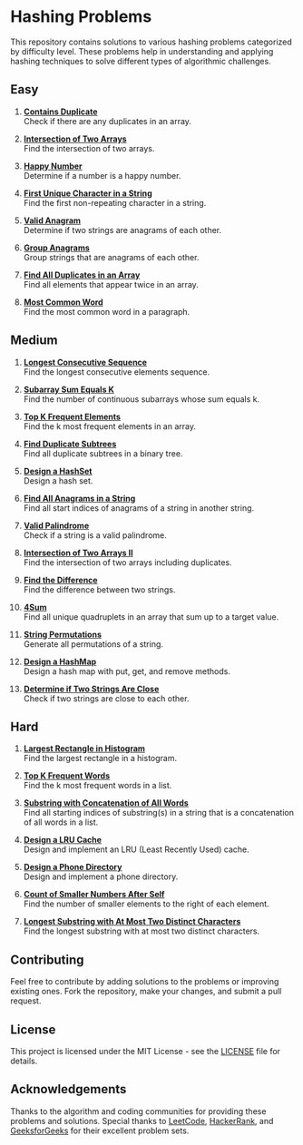 # Hashing Problems

This repository contains solutions to various hashing problems categorized by difficulty level. These problems help in understanding and applying hashing techniques to solve different types of algorithmic challenges.

## Easy

1. **[Contains Duplicate](#)**  
   Check if there are any duplicates in an array.

2. **[Intersection of Two Arrays](#)**  
   Find the intersection of two arrays.

3. **[Happy Number](#)**  
   Determine if a number is a happy number.

4. **[First Unique Character in a String](#)**  
   Find the first non-repeating character in a string.

5. **[Valid Anagram](#)**  
   Determine if two strings are anagrams of each other.

6. **[Group Anagrams](#)**  
   Group strings that are anagrams of each other.

7. **[Find All Duplicates in an Array](#)**  
   Find all elements that appear twice in an array.

8. **[Most Common Word](#)**  
   Find the most common word in a paragraph.

## Medium

1. **[Longest Consecutive Sequence](#)**  
   Find the longest consecutive elements sequence.

2. **[Subarray Sum Equals K](#)**  
   Find the number of continuous subarrays whose sum equals k.

3. **[Top K Frequent Elements](#)**  
   Find the k most frequent elements in an array.

4. **[Find Duplicate Subtrees](#)**  
   Find all duplicate subtrees in a binary tree.

5. **[Design a HashSet](#)**  
   Design a hash set.

6. **[Find All Anagrams in a String](#)**  
   Find all start indices of anagrams of a string in another string.

7. **[Valid Palindrome](#)**  
   Check if a string is a valid palindrome.

8. **[Intersection of Two Arrays II](#)**  
   Find the intersection of two arrays including duplicates.

9. **[Find the Difference](#)**  
   Find the difference between two strings.

10. **[4Sum](#)**  
    Find all unique quadruplets in an array that sum up to a target value.

11. **[String Permutations](#)**  
    Generate all permutations of a string.

12. **[Design a HashMap](#)**  
    Design a hash map with put, get, and remove methods.

13. **[Determine if Two Strings Are Close](#)**  
    Check if two strings are close to each other.

## Hard

1. **[Largest Rectangle in Histogram](#)**  
   Find the largest rectangle in a histogram.

2. **[Top K Frequent Words](#)**  
   Find the k most frequent words in a list.

3. **[Substring with Concatenation of All Words](#)**  
   Find all starting indices of substring(s) in a string that is a concatenation of all words in a list.

4. **[Design a LRU Cache](#)**  
   Design and implement an LRU (Least Recently Used) cache.

5. **[Design a Phone Directory](#)**  
   Design and implement a phone directory.

6. **[Count of Smaller Numbers After Self](#)**  
   Find the number of smaller elements to the right of each element.

7. **[Longest Substring with At Most Two Distinct Characters](#)**  
   Find the longest substring with at most two distinct characters.

## Contributing

Feel free to contribute by adding solutions to the problems or improving existing ones. Fork the repository, make your changes, and submit a pull request.

## License

This project is licensed under the MIT License - see the [LICENSE](LICENSE) file for details.

## Acknowledgements

Thanks to the algorithm and coding communities for providing these problems and solutions. Special thanks to [LeetCode](https://leetcode.com), [HackerRank](https://hackerrank.com), and [GeeksforGeeks](https://geeksforgeeks.org) for their excellent problem sets.
